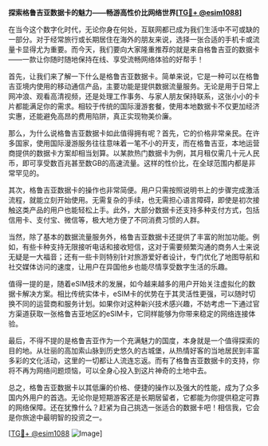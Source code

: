 **探索格鲁吉亚数据卡的魅力——畅游高性价比网络世界[[TG💪+ @esim1088](https://t.me/s/esim1088)]**

在当今这个数字化时代，无论你身在何处，互联网都已成为我们生活中不可或缺的一部分。对于经常旅行或长期居住在海外的朋友来说，选择一张合适的手机卡或流量卡显得尤为重要。而今天，我们要向大家隆重推荐的就是来自格鲁吉亚的数据卡——一款让你随时随地保持在线、享受流畅网络体验的好帮手！

首先，让我们来了解一下什么是格鲁吉亚数据卡。简单来说，它是一种可以在格鲁吉亚境内使用的移动通信产品，主要功能是提供数据流量服务。无论是用于日常上网冲浪、观看高清视频，还是处理工作事务、与家人朋友保持联系，这张小小的卡片都能满足你的需求。相较于传统的国际漫游套餐，使用本地数据卡不仅更加经济实惠，还能避免高昂的费用陷阱，真正实现物美价廉。

那么，为什么说格鲁吉亚数据卡如此值得拥有呢？首先，它的价格非常亲民。在许多国家，使用国际漫游服务往往意味着一笔不小的开支，而在格鲁吉亚，本地运营商提供的数据卡方案却相当划算。以某款热门数据卡为例，其月租仅需几十元人民币，即可享受数百兆甚至数GB的高速流量。这样的性价比，在全球范围内都是非常罕见的。

其次，格鲁吉亚数据卡的操作也非常简便。用户只需按照说明书上的步骤完成激活流程，就能立刻开始使用。无需复杂的手续，也无需担心语言障碍，即使是初次接触这类产品的用户也能轻松上手。此外，大部分数据卡还支持多种支付方式，包括信用卡、支付宝、微信等，极大地方便了不同消费习惯的人群。

当然，除了基本的数据流量服务外，格鲁吉亚数据卡还提供了丰富的附加功能。例如，有些卡种支持无限接听电话和接收短信，这对于需要频繁沟通的商务人士来说无疑是一大福音；还有一些卡则特别针对旅游爱好者设计，专门优化了地图导航和社交媒体访问的速度，让用户在异国他乡也能尽情享受数字生活的乐趣。

值得一提的是，随着eSIM技术的发展，如今越来越多的用户开始关注虚拟化的数据卡解决方案。相比传统实体卡，eSIM卡的优势在于其灵活性更强，可以随时切换不同的运营商和服务计划。如果你对这种新兴技术感兴趣，不妨考虑一下通过官方渠道获取一张格鲁吉亚地区的eSIM卡，它同样能够为你带来稳定的网络连接体验。

最后，不得不提的是格鲁吉亚作为一个充满魅力的国度，本身就是一个值得探索的目的地。从壮丽的高加索山脉到历史悠久的古城堡，从热情好客的当地居民到丰富多彩的文化活动，这里的一切都让人流连忘返。而有了格鲁吉亚数据卡的支持，你将不再为网络问题烦恼，可以全身心投入到这片神奇的土地中去。

总之，格鲁吉亚数据卡以其低廉的价格、便捷的操作以及强大的性能，成为了众多国内外用户的首选。无论你是短期游客还是长期居留者，它都能为你提供稳定可靠的网络保障。还在犹豫什么？赶紧为自己挑选一张适合的数据卡吧！相信我，它会是你旅途中最明智的投资之一。

[[TG💪+ @esim1088](https://t.me/s/esim1088) ![Image](https://i.postimg.cc/4NQfJmqS/Snipaste-2025-05-13-00-14-12.png)]